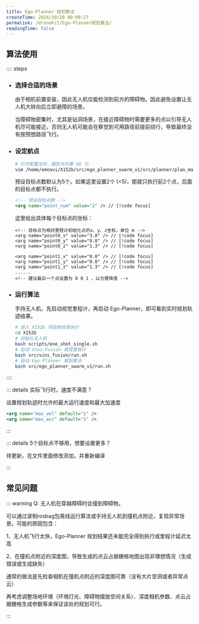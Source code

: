 ```yaml
---
title: Ego-Planner 规划算法
createTime: 2024/10/20 00:09:27
permalink: /droneKit/Ego-Planner规划算法/
readingTime: false
---
```


## 算法使用

:::: steps

- ### 选择合适的场景
    由于相机前置安装，因此无人机仅能检测到前方的障碍物。因此避免设置让无人机大转向后立即避障的场景。

    当障碍物密集时，尤其是钻洞场景，在接近障碍物时需要更多的点以引导无人机尽可能接近，否则无人机可能会在察觉到可用路径前提前绕行，导致最终没有按预想路径飞行。
    <!-- TODO(Derkai): 这里需要更新一个视频对比不同障碍物、膨胀系数的影响 -->
    
- ### 设定航点
    ```bash
    # 打开配置文件，翻到大约第 68 行
    vim /home/emnavi/X152b/src/ego_planner_swarm_v1/src/planner/plan_manage/launch/real_env/swarm_all_in_one.launch
    ```

    预设目标点数默认为5个。如果这里设置2个 (<5)，那就只执行前2个点，后面的目标点都不执行。
    ```xml
    <!-- 预设目标点数 -->
    <arg name="point_num" value="2" /> // [!code focus]
    ```

    这里给出具体每个目标点的坐标：
    ```
    <!-- 目标点为相对里程计初始化点的x、y、z坐标，单位 m -->
    <arg name="point0_x" value="3.0" /> // [!code focus]
    <arg name="point0_y" value="0.0" /> // [!code focus]
    <arg name="point0_z" value="1.3" /> // [!code focus]

    <arg name="point1_x" value="0.0" /> // [!code focus]
    <arg name="point1_y" value="0.0" /> // [!code focus]
    <arg name="point1_z" value="1.3" /> // [!code focus]
    ......
    <!-- 建议最后一个点设置为 0 0 1 ，以方便降落 -->
    ```

- ### 运行算法
    手持无人机，先启动视觉里程计，再启动 Ego-Planner，即可看到实时规划轨迹结果。
    ```bash
    # 进入 X152b 项目根目录执行
    cd X152b
    # 初始化无人机
    bash scripts/one_shot_single.sh
    # 启动 Vins-Fusion 视觉里程计
    bash src/vins_fusion/run.sh
    # 启动 Ego-Planner 规划算法
    bash src/ego_planner_swarm_v1/run.sh
    ```

::::

::: details 实际飞行时，速度不满意？

设置规划轨迹时允许的最大运行速度和最大加速度
```xml
<arg name="max_vel" default="1" />
<arg name="max_acc" default="1" />
```
:::

::: details 5个目标点不够用，想要设置更多？

待更新，在文件里面修改添加，并重新编译

<!-- 文件里面可以改


    增加更多的点数
    请修改 xxx文件 和 xxx文件，如下示例：
    放一段修改的代码示例 -->
:::

## 常见问题

::: warning Q: 无人机在穿越障碍时会撞到障碍物。

可以通过录制rosbag包离线运行算法或手持无人机到撞机点附近，复现异常场景。可能的原因包含：

1、无人机飞行太快，Ego-Planner 规划结果还未能完全得到执行或里程计延迟太高

2、在撞机点附近的深度图，导致生成的点云占据栅格地图出现非理想情况（生成错误或生成缺失）

通常的做法是先检查相机在撞机点附近的深度图可靠（没有大片空洞或者异常点云）

再考虑调整场地环境（环境灯光、障碍物摆放空间关系）、深度相机参数、点云占据栅格生成参数等来保证该处的规划可行。

:::